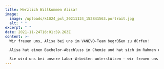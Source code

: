 ```yaml
---
title: Herzlich Willkommen Alisa!
image:
  image: /uploads/k1024_pxl_20211124_152841563.portrait.jpg
  alt: " "
excerpt: " "
date: 2021-11-24T16:01:59.263Z
content: >-
  Wir freuen uns, Alisa bei uns im VANEVO-Team begrüßen zu dürfen!

  Alisa hat einen Bachelor-Abschluss in Chemie und hat sich im Rahmen des Studiums in Anorganischer Chemie spezialisiert.

  Sie wird uns bei unsere Labor-Arbeiten unterstützen – wir freuen uns auf die Zusammenarbeit!
---
```

